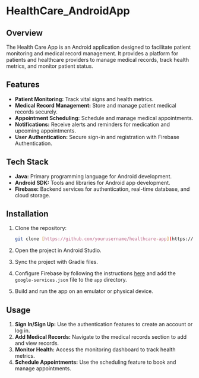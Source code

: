 # HealthCare_AndroidApp
## Overview

The Health Care App is an Android application designed to facilitate patient monitoring and medical record management. It provides a platform for patients and healthcare providers to manage medical records, track health metrics, and monitor patient status.

## Features

- **Patient Monitoring:** Track vital signs and health metrics.
- **Medical Record Management:** Store and manage patient medical records securely.
- **Appointment Scheduling:** Schedule and manage medical appointments.
- **Notifications:** Receive alerts and reminders for medication and upcoming appointments.
- **User Authentication:** Secure sign-in and registration with Firebase Authentication.

## Tech Stack

- **Java:** Primary programming language for Android development.
- **Android SDK:** Tools and libraries for Android app development.
- **Firebase:** Backend services for authentication, real-time database, and cloud storage.

## Installation

1. Clone the repository:
    ```bash
    git clone [https://github.com/yourusername/healthcare-app](https://github.com/praharshinidulipudi/HealthCare_AndroidApp).git
    ```

2. Open the project in Android Studio.

3. Sync the project with Gradle files.

4. Configure Firebase by following the instructions [here](https://firebase.google.com/docs/android/setup) and add the `google-services.json` file to the `app` directory.

5. Build and run the app on an emulator or physical device.

## Usage

1. **Sign In/Sign Up:** Use the authentication features to create an account or log in.
2. **Add Medical Records:** Navigate to the medical records section to add and view records.
3. **Monitor Health:** Access the monitoring dashboard to track health metrics.
4. **Schedule Appointments:** Use the scheduling feature to book and manage appointments.
